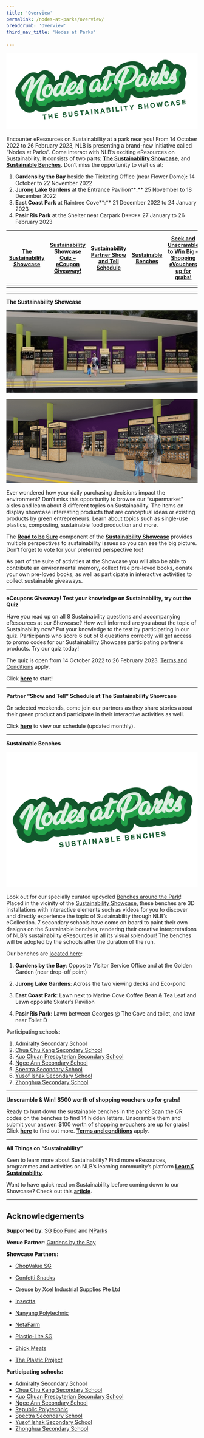 ```yaml
---
title: 'Overview'
permalink: /nodes-at-parks/overview/
breadcrumb: 'Overview'
third_nav_title: 'Nodes at Parks'

---
```



![](../images/nodes-at-parks-01-min.png)

Encounter eResources on Sustainability at a park near you! From 14 October 2022 to 26 February 2023, NLB is presenting a brand-new initiative called “Nodes at Parks”. Come interact with NLB’s exciting eResources on Sustainability. It consists of two parts: **[The Sustainability Showcase](https://go.gov.sg/rtbs-nodes-showcase)**, and **[Sustainable Benches](https://go.gov.sg/rtbs-nodes-bench)**. Don’t miss the opportunity to visit us at:

1. **Gardens by the Bay** beside the Ticketing Office (near Flower Dome)**:** 14 October to 22 November 2022
2. **Jurong Lake Gardens** at the Entrance Pavilion**:** 25 November to 18 December 2022
3. **East Coast Park** at Raintree Cove**:** 21 December 2022 to 24 January 2023
4. **Pasir Ris Park** at the Shelter near Carpark D**:** 27 January to 26 February 2023



 

| <a href="#1">The Sustainability Showcase</a> | <a href="#2">Sustainability Showcase Quiz – eCoupon Giveaway!</a> | <a href="#3">Sustainability Partner Show and Tell Schedule</a> | <a href="#4">Sustainable Benches </a> | <a href="#5">Seek and Unscramble to Win Big – Shopping eVouchers up for grabs!</a> | <a href="#6">All Things “Sustainable” – Programmes, Events, eResources and  Learning Packages</a> |
| :------------------------------------------: | :----------------------------------------------------------: | :----------------------------------------------------------: | :-----------------------------------: | :----------------------------------------------------------: | :----------------------------------------------------------: |
|                                              |                                                              |                                                              |                                       |                                                              |                                                              |

<hr>

<a name="1"></a>

**The Sustainability Showcase**


![](../images/nodes-at-parks-02-min.jpg)

![](../images/nodes-at-parks-03-min.png)

Ever wondered how your daily purchasing decisions impact the environment? Don’t miss this opportunity to browse our “supermarket” aisles and learn about 8 different topics on Sustainability. The items on display showcase interesting products that are conceptual ideas or existing products by green entrepreneurs. Learn about topics such as single-use plastics, composting, sustainable food production and more. 

The **[Read to be Sure](/read-to-be-sure/intro/)** component of the **[Sustainability Showcase](https://go.gov.sg/rtbs-nodes-showcase)** provides multiple perspectives to sustainability issues so you can see the big picture. Don’t forget to vote for your preferred perspective too! 

As part of the suite of activities at the Showcase you will also be able to contribute an environmental memory, collect free pre-loved books, donate your own pre-loved books, as well as participate in interactive activities to collect sustainable giveaways. 



<hr>



<a name="2"></a>

**eCoupons Giveaway! Test your knowledge on Sustainability, try out the Quiz**

Have you read up on all 8 Sustainability questions and accompanying eResources at our Showcase? How well informed are you about the topic of Sustainability now? Put your knowledge to the test by participating in our quiz. Participants who score 6 out of 8 questions correctly will get access to promo codes for our Sustainability Showcase participating partner’s products. Try our quiz today! 

The quiz is open from 14 October 2022 to 26 February 2023. [Terms and Conditions](https://go.gov.sg/sustainabilityshowcasequiz-tcs) apply.

Click **[here](https://go.gov.sg/sustainabilityshowcasequiz4)** to start! 



<hr>



<a name="3"></a>

**Partner “Show and Tell” Schedule at The Sustainability Showcase**

On selected weekends, come join our partners as they share stories about their green product and participate in their interactive activities as well. 

Click **[here](https://go.gov.sg/showandtell-monthlyschedule)** to view our schedule (updated monthly).



<hr>

<a name="4"></a>

**Sustainable Benches**

![](../images/nodes-at-parks-05-min.png)



Look out for our specially curated upcycled [Benches around the Park](https://go.gov.sg/rtbs-nodes-bench)! Placed in the vicinity of the [Sustainability Showcase](https://go.gov.sg/rtbs-nodes-showcase), these benches are 3D installations with interactive elements such as videos for you to discover and directly experience the topic of Sustainability through NLB’s eCollection. 7 secondary schools have come on board to paint their own designs on the Sustainable benches, rendering their creative interpretations of NLB’s sustainability eResources in all its visual splendour! The benches will be adopted by the schools after the duration of the run.

 

 

Our benches are [located here](https://go.gov.sg/rtbs-nodes-bench):

1. **Gardens by the Bay**: Opposite Visitor Service Office and at the Golden Garden (near drop-off point)

2. **Jurong Lake Gardens**: Across the two viewing decks and Eco-pond

3. **East Coast Park**: Lawn next to Marine Cove Coffee Bean & Tea Leaf and Lawn opposite Skater’s Pavilion

4. **Pasir Ris Park**: Lawn between Georges @ The Cove and toilet, and lawn near Toilet D

 

Participating schools:

1. [Admiralty Secondary School](https://admiraltysec.moe.edu.sg/)
2. [Chua Chu Kang Secondary School](https://chuachukangsec.moe.edu.sg/)
3. [Kuo Chuan Presbyterian Secondary School](https://kuochuanpresbyteriansec.moe.edu.sg/)
4. [Ngee Ann Secondary School](https://ngeeannsec.moe.edu.sg/)
5. [Spectra Secondary School](https://www.spectra.edu.sg/)
6. [Yusof Ishak Secondary School](https://yusofishaksec.moe.edu.sg/)
7. [Zhonghua Secondary School](https://www.zhonghuasec.moe.edu.sg/)



<HR>

<a name="5"></a> 

**Unscramble & Win!** **$500 worth of shopping vouchers up for grabs!**

Ready to hunt down the sustainable benches in the park? Scan the QR codes on the benches to find 14 hidden letters. Unscramble them and submit your answer. $100 worth of shopping evouchers are up for grabs! Click **[here](https://go.gov.sg/seekandunscramble4)** to find out more. **[Terms and conditions](https://go.gov.sg/susbenchtc)** apply.

 

<hr>

<a name="6"></a>

**All Things on “Sustainability”**

Keen to learn more about Sustainability? Find more eResources, programmes and activities on NLB’s learning community’s platform **[LearnX Sustainability](https://learning.nlb.gov.sg/sustainability/overview)**. 

Want to have quick read on Sustainability before coming down to our Showcase? Check out this **[article](https://go.gov.sg/nodesatparks-ereads-climatechange)**. 



<hr>

## **Acknowledgements** 

**Supported by**: [SG Eco Fund](https://www.mse.gov.sg/sgecofund/) and [NParks](https://www.nparks.gov.sg/)

**Venue Partner**: [Gardens by the Bay](https://www.gardensbythebay.com.sg/)

**Showcase Partners:**

- [ChopValue SG](https://chopvalue.com.sg/)

- [Confetti Snacks](https://www.confettisnacks.com/)

- [Creuse](http://creuse.sg/) by Xcel Industrial Supplies Pte Ltd

- [Insectta](https://www.insectta.com/)

- [Nanyang Polytechnic](https://www.nyp.edu.sg/)

- [NetaFarm](https://www.fairprice.com.sg/brand/netafarm)

- [Plastic-Lite SG](https://plasticlite.sg/)

- [Shiok Meats](https://shiokmeats.com/)

- [The Plastic Project](https://instagram.com/theplasticproject.sg/shop)

  

**Participating schools:**

- [Admiralty Secondary School](https://admiraltysec.moe.edu.sg/)
- [Chua Chu Kang Secondary School](https://chuachukangsec.moe.edu.sg/)
- [Kuo Chuan Presbyterian Secondary School](https://kuochuanpresbyteriansec.moe.edu.sg/)
- [Ngee Ann Secondary School](https://ngeeannsec.moe.edu.sg/)
- [Republic Polytechnic](https://www.rp.edu.sg/)
- [Spectra Secondary School](https://www.spectra.edu.sg/)
- [Yusof Ishak Secondary School](https://yusofishaksec.moe.edu.sg/)
- [Zhonghua Secondary School](https://www.zhonghuasec.moe.edu.sg/)